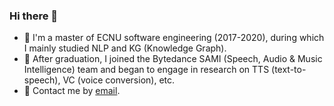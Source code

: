 ### Hi there 👋

- 🏫 I'm a master of ECNU software engineering (2017-2020), during which I mainly studied NLP and KG (Knowledge Graph).
- 🌱 After graduation, I joined the Bytedance SAMI (Speech, Audio & Music Intelligence) team and began to engage in research on TTS (text-to-speech), VC (voice conversion), etc.
- 💬 Contact me by [email](547276542@qq.com).
